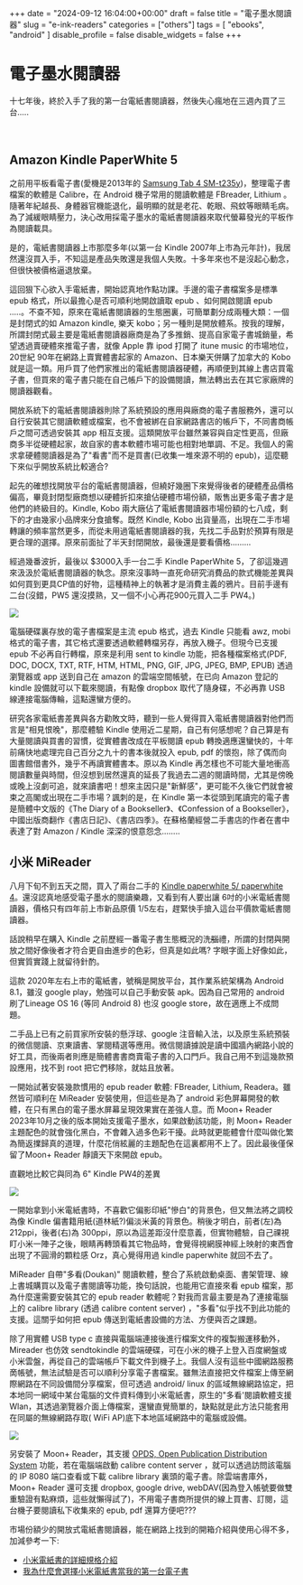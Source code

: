 +++
date = "2024-09-12 16:04:00+00:00"
draft = false
title = "電子墨水閱讀器"
slug = "e-ink-readers"
categories = ["others"]
tags = [
  "ebooks",
  "android"
  ]
disable_profile = false
disable_widgets = false
+++

# 電子墨水閱讀器

十七年後，終於入手了我的第一台電紙書閱讀器，然後失心瘋地在三週內買了三台.....

<!--more-->　

## Amazon Kindle PaperWhite 5

之前用平板看電子書(愛機是2013年的 [Samsung Tab 4 SM-t235y](https://personaljournal.ca/jxtsai/samsung-tab4-sm-t235y-sheng-ji-lineage-os-16))，整理電子書檔案的軟體是 Calibre，在 Android 機子常用的閱讀軟體是 FBreader, Lithium 。隨著年紀越長、身體器官機能退化，最明顯的就是老花、乾眼、飛蚊等眼睛毛病。為了減緩眼睛壓力，決心改用採電子墨水的電紙書閱讀器來取代螢幕發光的平板作為閱讀載具。

是的，電紙書閱讀器上市那麼多年(以第一台 Kindle 2007年上市為元年計)，我居然還沒買入手，不知這是產品失敗還是我個人失敗。十多年來也不是沒起心動念，但很快被價格逼退放棄。

這回狠下心欲入手電紙書，開始認真地作點功課。手邊的電子書檔案多是標準 epub 格式，所以最擔心是否可順利地開啟讀取 epub 、如何開啟閱讀 epub .....。不查不知，原來在電紙書閱讀器的生態圈裏，可簡單劃分成兩種大類：一個是封閉式的如 Amazon  kindle, 樂天 kobo；另一種則是開放體系。按我的理解，所謂封閉式最主要是電紙書閱讀器廠商是為了多推銷、提高自家電子書城銷量，希望透過賣硬體來推電子書，就像 Apple 靠 ipod 打開了 itune music 的市場地位，20世紀 90年在網路上賣實體書起家的 Amazon、日本樂天併購了加拿大的 Kobo 就是這一類。用戶買了他們家推出的電紙書閱讀器硬體，再順便到其線上書店買電子書，但買來的電子書只能在自己帳戶下的設備閱讀，無法轉出去在其它家廠牌的閱讀器觀看。

開放系統下的電紙書閱讀器則除了系統預設的應用與廠商的電子書服務外，還可以自行安裝其它閱讀軟體或檔案，也不會被綁在自家網路書店的帳戶下，不同書商帳戶之間可透過安裝其 app 相互支援。這類開放平台雖然兼容與自定性更高，但廠商多半從硬體起家，故自家的書本軟體市場可能也相對地單調、不足。我個人的需求拿硬體閱讀器是為了"看書"而不是買書(已收集一堆來源不明的 epub)，這麼聽下來似乎開放系統比較適合?

起先的確想找開放平台的電紙書閱讀器，但繞好幾圈下來覺得後者的硬體產品價格偏高，畢竟封閉型廠商想以硬體折扣來搶佔硬體市場份額，販售出更多電子書才是他們的終級目的。Kindle, Kobo 兩大廠佔了電紙書閱讀器市場份額的七八成，剩下的才由幾家小品牌來分食搶奪。既然 Kindle, Kobo 出貨量高，出現在二手市場轉讓的頻率當然更多，而從未用過電紙書閱讀器的我，先找二手品對於預算有限是更合理的選擇。原來前面扯了半天封閉開放，最後還是要看價格.........

經過幾番波折，最後以 $3000入手一台二手 Kindle PaperWhite 5，了卻這幾週來汲汲於電紙書閱讀器的執念。原來沒事時一直死命研究消費品的款式機能差異與如何買到更具CP值的好物，這種精神上的執著才是消費主義的鴉片。目前手邊有二台(沒錯，PW5 還沒摸熟，又一個不小心再花900元買入二手 PW4。) 

![](https://imgur.com/OTJsLbm.jpg)

電腦硬碟裏存放的電子書檔案是主流 epub 格式，過去 Kindle 只能看 awz, mobi 格式的電子書，其它格式還要透過軟體轉檔另存，再放入機子。但現今已支援 epub 不必再自行轉檔，原來是利用 sent to kindle 功能，把各種檔案格式(PDF, DOC, DOCX, TXT, RTF, HTM, HTML, PNG, GIF, JPG, JPEG, BMP, EPUB) 透過瀏覽器或 app 送到自己在 amazon 的雲端空間帳號，在已向 Amazon 登記的 kindle 設備就可以下載來閱讀，有點像 dropbox 取代了隨身碟，不必再靠 USB 線連接電腦傳輪，這點還蠻方便的。

研究各家電紙書差異與各方勸敗文時，聽到一些人覺得買入電紙書閱讀器對他們而言是"相見恨晚"，那麼體驗 Kindle 使用近二星期，自己有何感想呢？自己算是有大量閱讀與買書的習慣，從實體書改成在平板閱讀 epub 轉換適應還蠻快的，十年前痛快地處理完自己百分之九十的書本後就投入 epub, pdf 的懷抱，除了偶而向圖書館借書外，幾乎不再讀實體書本。原以為 Kindle 再怎樣也不可能大量地衝高閱讀數量與時間，但沒想到居然還真的延長了我過去二週的閱讀時間，尤其是傍晚或晚上沒劇可追，就來讀書吧！想來主因只是"新鮮感"，更可能不久後它們就會被束之高閣或出現在二手市場？諷刺的是，在 Kindle 第一本從頭到尾讀完的電子書是簡體中文版的《The Diary of a Bookseller》、《Confession of a Bookseller》，中國出版商翻作《書店日記》、《書店四季》。在蘇格蘭經營二手書店的作者在書中表達了對 Amazon / Kindle 深深的恨意怨念........ 

## 小米 MiReader

八月下旬不到五天之間，買入了兩台二手的 [Kindle paperwhite 5/ paperwhite 4](https://personaljournal.ca/jxtsai/amazon-kindle-paperwhite-4-5)。還沒認真地感受電子墨水的閱讀樂趣，又看到有人要出讓 6吋的小米電紙書閱讀器，價格只有四年前上市新品原價 1/5左右，趕緊快手搶入這台平價款電紙書閱讀器。

話說稍早在購入 Kindle 之前歷經一番電子書生態概況的洗~~腦~~禮，所謂的封閉與開放之間好像後者才符合更自由進步的色彩，但真是如此嗎? 字眼字面上好像如此，但實質實踐上就留待針酌。

這款 2020年左右上市的電紙書，號稱是開放平台，其作業系統架構為 Android 8.1，雖沒 google play，勉強可以自己手動安裝 apk。因為自己常用的 android 刷了Lineage OS 16 (等同 Android 8) 也沒 google store，故在適應上不成問題。

二手品上已有之前買家所安裝的懸浮球、google 注音輸入法，以及原生系統預裝的微信閱讀、京東讀書、掌閱精選等應用。微信閱讀據說是讀中國牆內網路小說的好工具，而後兩者則應是簡體書書商賣電子書的入口門戶。我自己用不到這幾款預設應用，找不到 root 把它們移除，就姑且放著。

一開始試著安裝幾款慣用的 epub reader 軟體: FBreader, Lithium, Readera。雖然皆可順利在 MiReader 安裝使用，但這些是為了 android 彩色屏幕開發的軟體，在只有黑白的電子墨水屏幕呈現效果實在差強人意。而 Moon+ Reader 2023年10月之後的版本開始支援電子墨水，如果啟動該功能，則 Moon+ Reader 主題配色的就會強化黑白，不會雜入過多色彩干擾。此時就更能體會什麼叫做化繁為簡返擈歸真的道理，什麼花俏絃麗的主題配色在這裏都用不上了。因此最後僅保留了Moon+ Reader 靜讀天下來開啟 epub。

直觀地比較它與同為 6" Kindle PW4的差異

![](https://i.imgur.com/yCETEY0.jpeg)

一開始拿到小米電紙書時，不喜歡它偏影印紙"慘白"的背景色，但又無法將之調校為像 Kindle 偏書籍用紙(道林紙?)偏淡米黃的背景色。稍後才明白，前者(左)為 212ppi，後者(右)為 300ppi，原以為這差距沒什麼意義，但實物體驗，自己祼視盯小米一陣子之後，眼睛再轉頭看其它物品時，會覺得視網膜神經上映射的東西會出現了不圓滑的顆粒感 Orz，真心覺得用過 kindle paperwhite 就回不去了。

MiReader 自帶"多看(Doukan)" 閱讀軟體，整合了系統啟動桌面、書架管理、線上書城購買以及電子書閱讀等功能，換句話說，也能用它直接來看 epub 檔案，那為什麼還需要安裝其它的 epub reader 軟體呢？對我而言最主要是為了連接電腦上的 calibre library (透過 calibre content server) ，"多看"似乎找不到此功能的支援。這關乎如何把 epub 傳送到電紙書設備的方法、方便與否之課題。 

除了用實體 USB type c 直接與電腦端連接後進行檔案文件的複製搬運移動外，Mireader 也仿效 sendtokindle 的雲端硬碟，可在小米的機子上登入百度網盤或小米雲盤，再從自己的雲端帳戶下載文件到機子上。我個人沒有這些中國網路服務啇帳號，無法試驗是否可以順利分享電子書檔案。雖無法直接把文件檔案上傳至網際網路在不同設備間分享檔案，但可透過 android/ linux 的區域無線網路協定，把本地同一網域中某台電腦的文件資料傳到小米電紙書，原生的"多看'閱讀軟體支援 Wlan，其透過瀏覽器介面上傳檔案，還蠻直覺簡單的，缺點就是此方法只能套用在同屬的無線網路存取( WiFi AP)底下本地區域網路中的電腦或設備。

![](https://i.imgur.com/OXkEpGc.png)

另安裝了 Moon+ Reader，其支援 [OPDS,  Open Publication Distribution System](https://opds.io/) 功能，若在電腦端啟動 calibre content server ，就可以透過訪問該電腦的 IP 8080 端口查看或下載 calibre library 裏頭的電子書。除雲端書庫外， Moon+ Reader 還可支援 dropbox, google drive, webDAV(因為登入帳號要做雙重驗證有點麻煩，這些就懶得試了)，不用電子書商所提供的線上買書、訂閱，這台機子要閱讀私下收集來的 epub, pdf 還算方便吧???

市場份額少的開放式電紙書閱讀器，能在網路上找到的開箱介紹與使用心得不多，加減參考一下:
-  [小米電紙書的詳細規格介紹](https://mobileai.net/2019/11/18/mi-epaper/)
- [我為什麼會選擇小米電紙書當我的第一台電子書](https://haoweichen.medium.com/%E6%88%91%E7%82%BA%E4%BB%80%E9%BA%BC%E6%9C%83%E9%81%B8%E6%93%87%E5%B0%8F%E7%B1%B3%E9%9B%BB%E7%B4%99%E6%9B%B8%E7%95%B6%E6%88%91%E7%9A%84%E7%AC%AC%E4%B8%80%E5%8F%B0%E9%9B%BB%E5%AD%90%E6%9B%B8-38f7d6a58620)

